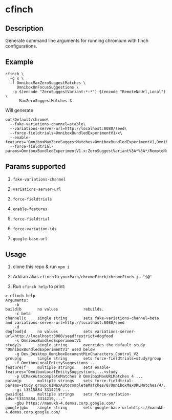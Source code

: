 # cfinch

## Description

Generate command line arguments for running chromium with finch configurations.

## Example

```
cfinch \
  -g x \
  -f OmniboxMaxZeroSuggestMatches \
     OmniboxOnFocusSuggestions \
   -p $(encode "ZeroSuggestVariant:*:*") $(encode "RemoteNoUrl,Local") \
      MaxZeroSuggestMatches 3
```

Will generate

```
out/Default/chrome\
  --fake-variations-channel=stable\
  --variations-server-url=http://localhost:8080/seed\
  --force-fieldtrials=OmniboxBundledExperimentV1/x\
  --enable-features='OmniboxMaxZeroSuggestMatches<OmniboxBundledExperimentV1,OmniboxOnFocusSuggestions<OmniboxBundledExperimentV1'\
  --force-fieldtrial-params=OmniboxBundledExperimentV1.x:ZeroSuggestVariant%3A*%3A*/RemoteNoUrl%2CLocal/MaxZeroSuggestMatches/3
```

## Params supported

1. `fake-variations-channel`

1. `variations-server-url`

1. `force-fieldtrials`

1. `enable-features`

1. `force-fieldtrial`

1. `force-variation-ids`

1. `google-base-url`

## Usage 

1. clone this repo & run `npm i`

1. Add an alias `cfinch` to `yourPath/chromeFinch/chromeFinch.js "$@"`

1. Run `cfinch help` to print:

```
> cfinch help
Arguments:
    -b                                                          build|b       no values           rebuilds.                                                                                     
    -c beta                                                     channel|c     single string       sets fake-variations-channel=beta and variations-server-url=http://localhost:8080/seed        
    -d                                                          dogfood|d     no values           sets variations-server-url=http://localhost:8080/seed?restrict=dogfood                        
    -s OmniboxBundledExperimentV1                               study|s       single string       overrides the default study "OmniboxBundledExperimentV1" used below                           
    -g Dev_Desktop_OmniboxDocumentMinCharacters_Control_V2      group|g       single string       sets force-fieldtrials=study/group                                                            
    -f OmniboxLocalEntitySuggestions ...                        feature|f     multiple strings    sets enable-features="OmniboxLocalEntitySuggestions,...<study                                 
    -p UIMaxAutocompleteMatches 8 OmniboxMaxURLMatches 4 ...    param|p       multiple strings    sets force-fieldtrial-params=study.group:UIMaxAutocompleteMatches/8/OmniboxMaxURLMatches/4/...
    -gi t3315884 3314219 ...                                    gwsid|gi      multiple strings    sets force-variation-ids="t3315884,3314219,..."                                               
    -gbu https://manukh-4.demos.corp.google.com/                google|gbu    single string       sets google-base-url=https://manukh-4.demos.corp.google.com/                    
```
